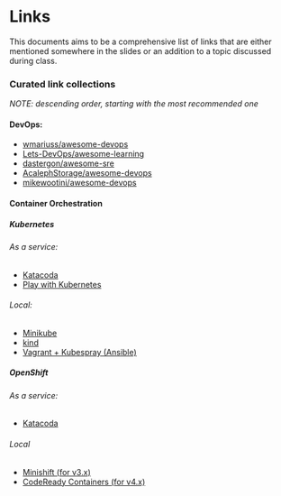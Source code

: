 Links
=====


This documents aims to be a comprehensive list of links that are either mentioned somewhere in the slides or an
addition to a topic discussed during class.


### Curated link collections

*NOTE: descending order, starting with the most recommended one*

#### DevOps:

* [wmariuss/awesome-devops](https://github.com/wmariuss/awesome-devops)
* [Lets-DevOps/awesome-learning](https://github.com/Lets-DevOps/awesome-learning)
* [dastergon/awesome-sre](https://github.com/dastergon/awesome-sre)
* [AcalephStorage/awesome-devops](https://github.com/AcalephStorage/awesome-devops)
* [mikewootini/awesome-devops](https://github.com/mikewootini/awesome-devops)


#### Container Orchestration

##### Kubernetes

###### As a service:

* [Katacoda](https://www.katacoda.com/courses/kubernetes/playground)
* [Play with Kubernetes](https://labs.play-with-k8s.com)

###### Local:

* [Minikube](https://github.com/kubernetes/minikube)
* [kind](https://kind.sigs.k8s.io/)
* [Vagrant + Kubespray (Ansible)](https://github.com/kubernetes-sigs/kubespray#vagrant)


##### OpenShift

###### As a service:

* [Katacoda](https://learn.openshift.com/playgrounds)

###### Local

* [Minishift (for v3.x)](https://github.com/minishift/minishift)
* [CodeReady Containers (for v4.x)](https://github.com/code-ready/crc)
